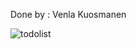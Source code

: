 Done by : Venla Kuosmanen

![todolist](https://user-images.githubusercontent.com/72703581/137901743-53a2085d-8d63-428f-b034-8bd98efc3bc9.png)
